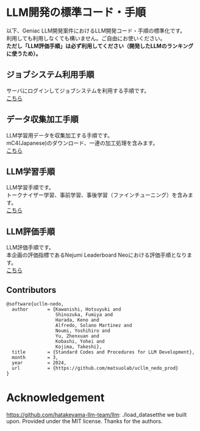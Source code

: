 # LLM開発の標準コード・手順
以下、Geniac LLM開発案件におけるLLM開発コード・手順の標準化です。  
利用しても利用しなくても構いません。ご自由にお使いください。  
**ただし「LLM評価手順」は必ず利用してください（開発したLLMのランキングに使うため）。**

## ジョブシステム利用手順

サーバにログインしてジョブシステムを利用する手順です。  
[こちら](infra/README.md)

## データ収集加工手順

LLM学習用データを収集加工する手順です。  
mC4(Japanese)のダウンロード、一連の加工処理を含みます。  
[こちら](data_management/README.md)

## LLM学習手順

LLM学習手順です。  
トークナイザー学習、事前学習、事後学習（ファインチューニング）を含みます。  
[こちら](train/README.md)

## LLM評価手順

LLM評価手順です。  
本企画の評価指標であるNejumi Leaderboard Neoにおける評価手順となります。  
[こちら](eval/README.md)

## Contributors

```
@software{ucllm-nedo,
  author       = {Kawanishi, Hotsuyuki and
                  Shinozuka, Fumiya and
                  Harada, Keno and
                  Alfredo, Solano Martinez and
                  Noumi, Yoshihiro and
                  Yu, Zhenxuan and
                  Kobashi, Yohei and
                  Kojima, Takeshi},
  title        = {Standard Codes and Procedures for LLM Development},
  month        = 3,
  year         = 2024,
  url          = {https://github.com/matsuolab/ucllm_nedo_prod}
}
```

# Acknowledgement
https://github.com/hatakeyama-llm-team/llm: ./load_datasetthe we built upon. Provided under the MIT license. Thanks for the authors.